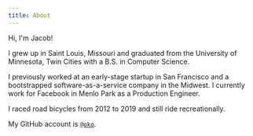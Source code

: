 ```yaml
---
title: About
---
```


Hi, I'm Jacob!

I grew up in Saint Louis, Missouri and graduated from the University of Minnesota, Twin Cities with a B.S. in Computer Science.

I previously worked at an early-stage startup in San Francisco and a bootstrapped software-as-a-service company in the Midwest. I currently work for Facebook in Menlo Park as a Production Engineer.

I raced road bicycles from 2012 to 2019 and still ride recreationally.

My GitHub account is [`@oko`](https://github.com/oko).
